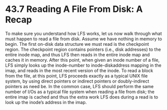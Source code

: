 # 43.7 Reading A File From Disk: A Recap  

To make sure you understand how LFS works, let us now walk through what must happen to read a file from disk. Assume we have nothing in memory to begin. The first on-disk data structure we must read is the checkpoint region. The checkpoint region contains pointers (i.e., disk addresses) to the entire inode map, and thus LFS then reads in the entire inode map and caches it in memory. After this point, when given an inode number of a file, LFS simply looks up the inode-number to inode-diskaddress mapping in the imap, and reads in the most recent version of the inode. To read a block from the file, at this point, LFS proceeds exactly as a typical UNIX file system, by using direct pointers or indirect pointers or doubly-indirect pointers as need be. In the common case, LFS should perform the same number of I/Os as a typical file system when reading a file from disk; the entire imap is cached and thus the extra work LFS does during a read is to look up the inode’s address in the imap.  

